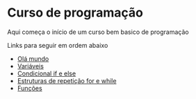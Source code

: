 <h1> Curso de programação </h1>
<p> Aqui começa o início de um curso bem basico de programação </p> 
<p>Links para seguir em ordem abaixo</p>
<ul>
 <li> <a href="./Languages/C/content/01/pages/first_program_hello_world/README.md">Olá mundo</a> </li>
 <li> <a href="./Languages/C/content/01/pages/variables/README.md">Variáveis</a>  </li>
 <li> <a href="./Languages/C/content/02/pages/conditional_if_else/README.md">Condicional if e else</a> </li>
 <li> <a href="./Languages/C/content/03/pages/repetition_structures_for_and_while/README.md">Estruturas de repetição for e while</a> </li>
 <li> <a href="./Languages/C/content/04/pages/functions/README.md">Funções</a> </li> 
</ul>
